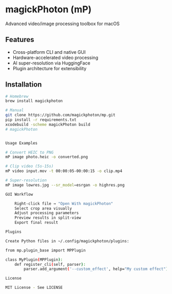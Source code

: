 # magickPhoton (mP)

Advanced video/image processing toolbox for macOS

## Features
- Cross-platform CLI and native GUI
- Hardware-accelerated video processing
- AI super-resolution via HuggingFace
- Plugin architecture for extensibility

## Installation
```bash
# Homebrew
brew install magickphoton

# Manual
git clone https://github.com/magickphoton/mp.git
pip install -r requirements.txt
xcodebuild -scheme magickPhoton build
# magickPhoton


Usage Examples

# Convert HEIC to PNG
mP image photo.heic -o converted.png

# Clip video (5s-15s)
mP video input.mov -t 00:00:05-00:00:15 -o clip.mp4

# Super-resolution
mP image lowres.jpg --sr_model=esrgan -o highres.png

GUI Workflow

    Right-click file → "Open With magickPhoton"
    Select crop area visually
    Adjust processing parameters
    Preview results in split-view
    Export final result

Plugins

Create Python files in ~/.config/magickphoton/plugins:

from mp.plugin_base import MPPlugin

class MyPlugin(MPPlugin):
    def register_cli(self, parser):
        parser.add_argument('--custom_effect', help="My custom effect")

License

MIT License - See LICENSE
